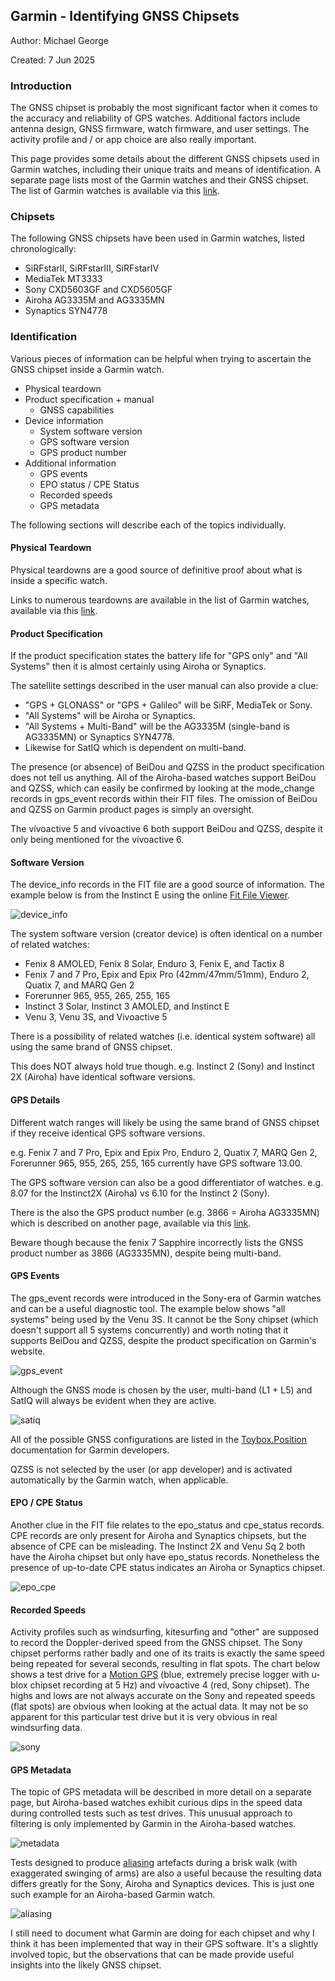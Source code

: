 ## Garmin - Identifying GNSS Chipsets

Author: Michael George

Created: 7 Jun 2025



### Introduction

The GNSS chipset is probably the most significant factor when it comes to the accuracy and reliability of GPS watches. Additional factors include antenna design, GNSS firmware, watch firmware, and user settings. The activity profile and / or app choice are also really important.

This page provides some details about the different GNSS chipsets used in Garmin watches, including their unique traits and means of identification. A separate page lists most of the Garmin watches and their GNSS chipset. The list of Garmin watches is available via this [link](../watches/README.md).



### Chipsets

The following GNSS chipsets have been used in Garmin watches, listed chronologically:

- SiRFstarII, SiRFstarIII, SiRFstarIV
- MediaTek MT3333
- Sony CXD5603GF and CXD5605GF
- Airoha AG3335M and AG3335MN
- Synaptics SYN4778



### Identification

Various pieces of information can be helpful when trying to ascertain the GNSS chipset inside a Garmin watch.

- Physical teardown
- Product specification + manual
  - GNSS capabilities
- Device information
  - System software version
  - GPS software version
  - GPS product number
- Additional information
  - GPS events
  - EPO status / CPE Status
  - Recorded speeds
  - GPS metadata

The following sections will describe each of the topics individually.



#### Physical Teardown

Physical teardowns are a good source of definitive proof about what is inside a specific watch.

Links to numerous teardowns are available in the list of Garmin watches, available via this [link](../watches/README.md).



#### Product Specification

If the product specification states the battery life for "GPS only" and "All Systems" then it is almost certainly using Airoha or Synaptics.

The satellite settings described in the user manual can also provide a clue:

- "GPS + GLONASS" or "GPS + Galileo" will be SiRF, MediaTek or Sony.
- "All Systems" will be Airoha or Synaptics.
- "All Systems + Multi-Band" will be the AG3335M (single-band is AG3335MN) or Synaptics SYN4778.
- Likewise for SatIQ which is dependent on multi-band.

The presence (or absence) of BeiDou and QZSS in the product specification does not tell us anything. All of the Airoha-based watches support BeiDou and QZSS, which can easily be confirmed by looking at the mode_change records in gps_event records within their FIT files. The omission of BeiDou and QZSS on Garmin product pages is simply an oversight.

The vívoactive 5 and vívoactive 6 both support BeiDou and QZSS, despite it only being mentioned for the vívoactive 6.



#### Software Version

The device_info records in the FIT file are a good source of information. The example below is from the Instinct E using the online [Fit File Viewer](https://www.fitfileviewer.com/).

![device_info](img/device_info.png)

The system software version (creator device) is often identical on a number of related watches:

- Fenix 8 AMOLED, Fenix 8 Solar, Enduro 3, Fenix E, and Tactix 8
- Fenix 7 and 7 Pro, Epix and Epix Pro (42mm/47mm/51mm), Enduro 2, Quatix 7, and MARQ Gen 2
- Forerunner 965, 955, 265, 255, 165
- Instinct 3 Solar, Instinct 3 AMOLED, and Instinct E
- Venu 3, Venu 3S, and Vivoactive 5

There is a possibility of related watches (i.e. identical system software) all using the same brand of GNSS chipset.

This does NOT always hold true though. e.g. Instinct 2 (Sony) and Instinct 2X (Airoha) have identical software versions.



#### GPS Details

Different watch ranges will likely be using the same brand of GNSS chipset if they receive identical GPS software versions.

e.g. Fenix 7 and 7 Pro, Epix and Epix Pro, Enduro 2, Quatix 7, MARQ Gen 2, Forerunner 965, 955, 265, 255, 165 currently have GPS software 13.00.

The GPS software version can also be a good differentiator of watches. e.g. 8.07 for the Instinct2X (Airoha) vs 6.10 for the Instinct 2 (Sony).

There is the also the GPS product number (e.g. 3866 = Airoha AG3335MN) which is described on another page, available via this [link](products.md).

Beware though because the fenix 7 Sapphire incorrectly lists the GNSS product number as 3866 (AG3335MN), despite being multi-band.



#### GPS Events

The gps_event records were introduced in the Sony-era of Garmin watches and can be a useful diagnostic tool. The example below shows "all systems" being used by the Venu 3S. It cannot be the Sony chipset (which doesn't support all 5 systems concurrently) and worth noting that it supports BeiDou and QZSS, despite the product specification on Garmin's website.

![gps_event](img/gps_event.png)

Although the GNSS mode is chosen by the user, multi-band (L1 + L5) and SatIQ will always be evident when they are active.

![satiq](img/satiq.png)

All of the possible GNSS configurations are listed in the [Toybox.Position](https://developer.garmin.com/connect-iq/api-docs/Toybox/Position.html) documentation for Garmin developers.

QZSS is not selected by the user (or app developer) and is activated automatically by the Garmin watch, when applicable.



#### EPO / CPE Status

Another clue in the FIT file relates to the epo_status and cpe_status records. CPE records are only present for Airoha and Synaptics chipsets, but the absence of CPE can be misleading. The Instinct 2X and Venu Sq 2 both have the Airoha chipset but only have epo_status records. Nonetheless the presence of up-to-date CPE status indicates an Airoha or Synaptics chipset.

![epo_cpe](img/epo_cpe.png)



#### Recorded Speeds

Activity profiles such as windsurfing, kitesurfing and "other" are supposed to record the Doppler-derived speed from the GNSS chipset. The Sony chipset performs rather badly and one of its traits is exactly the same speed being repeated for several seconds, resulting in flat spots. The chart below shows a test drive for a [Motion GPS](https://www.motion-gps.com/motion) (blue, extremely precise logger with u-blox chipset recording at 5 Hz) and vívoactive 4 (red, Sony chipset). The highs and lows are not always accurate on the Sony and repeated speeds (flat spots) are obvious when looking at the actual data. It may not be so apparent for this particular test drive but it is very obvious in real windsurfing data.

![sony](img/sony.png)

#### GPS Metadata

The topic of GPS metadata will be described in more detail on a separate page, but Airoha-based watches exhibit curious dips in the speed data during controlled tests such as test drives. This unusual approach to filtering is only implemented by Garmin in the Airoha-based watches.

![metadata](img/metadata.png)

Tests designed to produce [aliasing](../../../general/aliasing/README.md) artefacts during a brisk walk (with exaggerated swinging of arms) are also a useful because the resulting data differs greatly for the Sony, Airoha and Synaptics devices. This is just one such example for an Airoha-based Garmin watch.

![aliasing](img/aliasing.png)

I still need to document what Garmin are doing for each chipset and why I think it has been implemented that way in their GPS software. It's a slightly involved topic, but the observations that can be made provide useful insights into the likely GNSS chipset.

